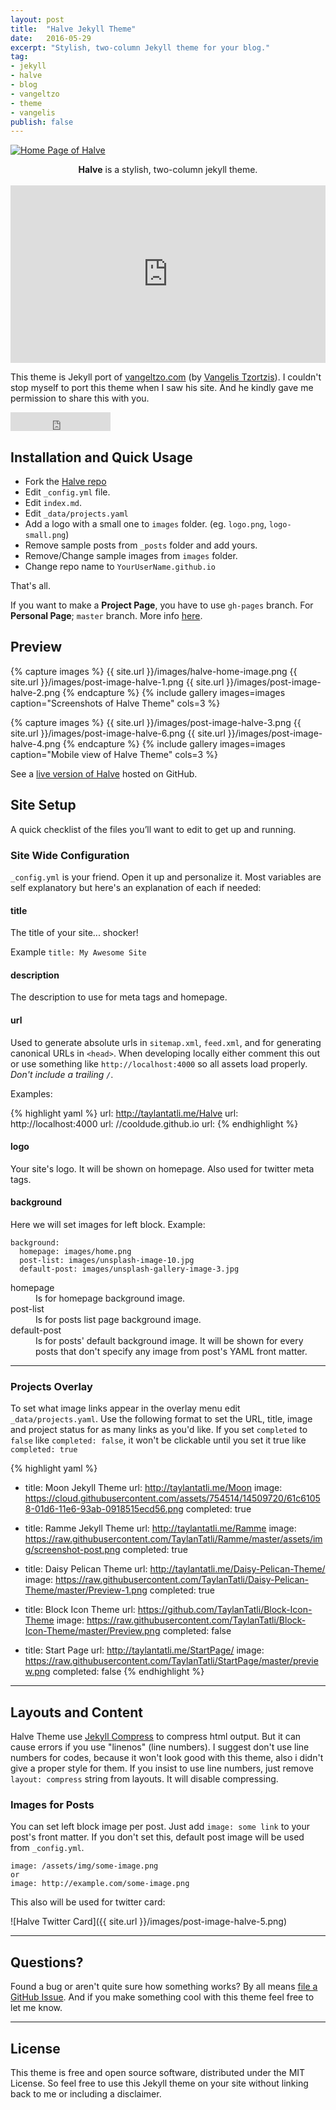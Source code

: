 ```yaml
---
layout: post
title:  "Halve Jekyll Theme"
date:   2016-05-29
excerpt: "Stylish, two-column Jekyll theme for your blog."
tag:
- jekyll 
- halve
- blog
- vangeltzo
- theme
- vangelis
publish: false
---
```


<a href="{{ site.url }}/images/halve-home-image.png"><img src="{{ site.url }}/images/halve-home-image.png" alt="Home Page of Halve"></a>  

<center><b>Halve</b> is a stylish, two-column jekyll theme.</center><br>

<div style="width:100%;height:0px;position:relative;padding-bottom:56.338%;"><iframe src="https://streamable.com/s/qdr40/utlfjb" frameborder="0" width="100%" height="100%" allowfullscreen style="width:100%;height:100%;position:absolute;left:0px;top:0px;overflow:hidden;"></iframe></div>
     
 This theme is Jekyll port of [vangeltzo.com](http://vangeltzo.com/) (by [Vangelis Tzortzis](https://github.com/srekoble)). I couldn't stop myself to port this theme when I saw his site. And he kindly gave me permission to share this with you.

<iframe src="https://ghbtns.com/github-btn.html?user=TaylanTatli&repo=Halve&type=star&count=true&size=large" frameborder="0" scrolling="0" width="160px" height="30px"></iframe>    
      
## Installation and Quick Usage
* Fork the [Halve repo](https://github.com/TaylanTatli/Halve/fork)
* Edit `_config.yml` file.
* Edit `index.md`.
* Edit `_data/projects.yaml`
* Add a logo with a small one to `images` folder. (eg. `logo.png`, `logo-small.png`)
* Remove sample posts from `_posts` folder and add yours.
* Remove/Change sample images from `images` folder.
* Change repo name to `YourUserName.github.io`    
     
That's all.

If you want to make a **Project Page**, you have to use `gh-pages` branch. For **Personal Page**; `master` branch. More info [here](https://help.github.com/articles/about-github-pages-and-jekyll/#jekylls-build-process).

## Preview

{% capture images %}
	{{ site.url }}/images/halve-home-image.png
	{{ site.url }}/images/post-image-halve-1.png
	{{ site.url }}/images/post-image-halve-2.png
{% endcapture %}
{% include gallery images=images caption="Screenshots of Halve Theme" cols=3 %}

{% capture images %}
	{{ site.url }}/images/post-image-halve-3.png
	{{ site.url }}/images/post-image-halve-6.png
	{{ site.url }}/images/post-image-halve-4.png
{% endcapture %}
{% include gallery images=images caption="Mobile view of Halve Theme" cols=3 %}
      
See a [live version of Halve](http://taylantatli.github.io/Halve) hosted on GitHub.      

## Site Setup
A quick checklist of the files you’ll want to edit to get up and running.    

### Site Wide Configuration
`_config.yml` is your friend. Open it up and personalize it. Most variables are self explanatory but here's an explanation of each if needed:

#### title

The title of your site... shocker!

Example `title: My Awesome Site`

#### description

The description to use for meta tags and homepage.

#### url

Used to generate absolute urls in `sitemap.xml`, `feed.xml`, and for generating canonical URLs in `<head>`. When developing locally either comment this out or use something like `http://localhost:4000` so all assets load properly. *Don't include a trailing `/`*.

Examples:

{% highlight yaml %}
url: http://taylantatli.me/Halve
url: http://localhost:4000
url: //cooldude.github.io
url:
{% endhighlight %}

#### logo
Your site's logo. It will be shown on homepage. Also used for twitter meta tags.

#### background
Here we will set images for left block. Example:

```
background:
  homepage: images/home.png
  post-list: images/unsplash-image-10.jpg
  default-post: images/unsplash-gallery-image-3.jpg 
```

<dl>
  <dt>homepage</dt>
  <dd>Is for homepage background image.</dd>
  <dt>post-list</dt>
  <dd>Is for posts list page background image.</dd>
  <dt>default-post</dt>
  <dd>Is for posts' default background image. It will be shown for every posts that don't specify any image from post's YAML front matter.</dd>
</dl>

---

### Projects Overlay

To set what image links appear in the overlay menu edit `_data/projects.yaml`. Use the following format to set the URL, title, image and project status for as many links as you'd like. If you set `completed` to `false` like `completed: false`, it won't be clickable until you set it true like `completed: true`

{% highlight yaml %}
- title: Moon Jekyll Theme
  url: http://taylantatli.me/Moon
  image: https://cloud.githubusercontent.com/assets/754514/14509720/61c61058-01d6-11e6-93ab-0918515ecd56.png
  completed: true

- title: Ramme Jekyll Theme
  url: http://taylantatli.me/Ramme
  image: https://raw.githubusercontent.com/TaylanTatli/Ramme/master/assets/img/screenshot-post.png
  completed: true

- title: Daisy Pelican Theme
  url: http://taylantatli.me/Daisy-Pelican-Theme/
  image: https://raw.githubusercontent.com/TaylanTatli/Daisy-Pelican-Theme/master/Preview-1.png
  completed: true

- title: Block Icon Theme
  url: https://github.com/TaylanTatli/Block-Icon-Theme
  image: https://raw.githubusercontent.com/TaylanTatli/Block-Icon-Theme/master/Preview.png
  completed: false

- title: Start Page
  url: http://taylantatli.me/StartPage/
  image: https://raw.githubusercontent.com/TaylanTatli/StartPage/master/preview.png
  completed: false
{% endhighlight %}

---

## Layouts and Content

Halve Theme use [Jekyll Compress](https://github.com/penibelst/jekyll-compress-html) to compress html output. But it can cause errors if you use "linenos" (line numbers). I suggest don't use line numbers for codes, because it won't look good with this theme, also i didn't give a proper style for them. If you insist to use line numbers, just remove `layout: compress` string from layouts. It will disable compressing.

### Images for Posts

You can set left block image per post. Just add `image: some link` to your post's front matter. If you don't set this, default post image will be used from `_config.yml`.

```
image: /assets/img/some-image.png
or
image: http://example.com/some-image.png
```    
 This also will be used for twitter card:

![Halve Twitter Card]({{ site.url }}/images/post-image-halve-5.png)

---

## Questions?

Found a bug or aren't quite sure how something works? By all means [file a GitHub Issue](https://github.com/TaylanTatli/Halve/issues/new). And if you make something cool with this theme feel free to let me know.

---

## License

This theme is free and open source software, distributed under the MIT License. So feel free to use this Jekyll theme on your site without linking back to me or including a disclaimer.
